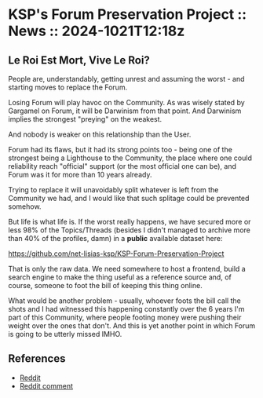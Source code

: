 # KSP's Forum Preservation Project :: News :: 2024-1021T12:18z

## Le Roi Est Mort, Vive Le Roi?

People are, understandably, getting unrest and assuming the worst - and starting moves to replace the Forum.

Losing Forum will play havoc on the Community. As was wisely stated by Gargamel on Forum, it will be Darwinism from that point. And Darwinism implies the strongest "preying" on the weakest.

And nobody is weaker on this relationship than the User.

Forum had its flaws, but it had its strong points too - being one of the strongest being a Lighthouse to the Community, the place where one could reliability reach "official" support (or the most official one can be), and Forum was it for more than 10 years already.

Trying to replace it will unavoidably split whatever is left from the Community we had, and I would like that such splitage could be prevented somehow.

But life is what life is. If the worst really happens, we have secured more or less 98% of the Topics/Threads (besides I didn't managed to archive more than 40% of the profiles, damn) in a **public** available dataset here:

https://github.com/net-lisias-ksp/KSP-Forum-Preservation-Project

That is only the raw data. We need somewhere to host a frontend, build a search engine to make the thing useful as a reference source and, of course, someone to foot the bill of keeping this thing online.

What would be another problem - usually, whoever foots the bill call the shots and I had witnessed this happening constantly over the 6 years I'm part of this Community, where people footing money were pushing their weight over the ones that don't. And this is yet another point in which Forum is going to be utterly missed IMHO.


## References

* [Reddit](https://www.reddit.com/r/KerbalSpaceProgram/comments/1g8lipp/are_the_ksp_forum_mods_gone_forever/?utm_source=share&utm_medium=web3x&utm_name=web3xcss&utm_term=1&utm_content=share_button)
* [Reddit comment](https://www.reddit.com/r/KerbalSpaceProgram/comments/1g8lipp/comment/lszt90s/?utm_source=share&utm_medium=web3x&utm_name=web3xcss&utm_term=1&utm_content=share_button)
